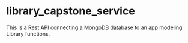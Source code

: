 # library_capstone_service

This is a Rest API connecting a MongoDB database to an app modeling Library functions.
